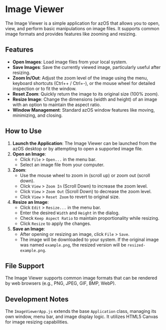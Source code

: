 # Image Viewer

The Image Viewer is a simple application for azOS that allows you to open, view, and perform basic manipulations on image files. It supports common image formats and provides features like zooming and resizing.

## Features

*   **Open Images**: Load image files from your local system.
*   **Save Images**: Save the currently viewed image, particularly useful after resizing.
*   **Zoom In/Out**: Adjust the zoom level of the image using the menu, keyboard shortcuts (Ctrl++ / Ctrl+-), or the mouse wheel for detailed inspection or to fit the window.
*   **Reset Zoom**: Quickly return the image to its original size (100% zoom).
*   **Resize Image**: Change the dimensions (width and height) of an image with an option to maintain the aspect ratio.
*   **Window Management**: Standard azOS window features like moving, minimizing, and closing.

## How to Use

1.  **Launch the Application**: The Image Viewer can be launched from the azOS desktop or by attempting to open a supported image file.
2.  **Open an Image**:
    *   Click `File` > `Open...` in the menu bar.
    *   Select an image file from your computer.
3.  **Zoom**:
    *   Use the mouse wheel to zoom in (scroll up) or zoom out (scroll down).
    *   Click `View` > `Zoom In` (Scroll Down) to increase the zoom level.
    *   Click `View` > `Zoom Out` (Scroll Down) to decrease the zoom level.
    *   Click `View` > `Reset Zoom` to revert to original size.
4.  **Resize an Image**:
    *   Click `Edit` > `Resize...` in the menu bar.
    *   Enter the desired `Width` and `Height` in the dialog.
    *   Check `Keep Aspect Ratio` to maintain proportionality while resizing.
    *   Click `Resize` to apply the changes.
5.  **Save an Image**:
    *   After opening or resizing an image, click `File` > `Save`.
    *   The image will be downloaded to your system. If the original image was named `example.png`, the resized version will be `resized-example.png`.

## File Support

The Image Viewer supports common image formats that can be rendered by web browsers (e.g., PNG, JPEG, GIF, BMP, WebP).

## Development Notes

The `ImageViewerApp.js` extends the base `Application` class, managing its own window, menu bar, and image display logic. It utilizes HTML5 Canvas for image resizing capabilities.
